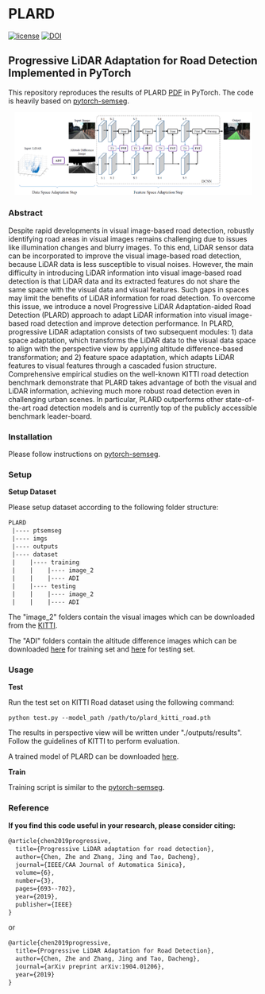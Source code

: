 # PLARD 

[![license](https://img.shields.io/github/license/mashape/apistatus.svg)](https://github.com/zhechen/PLARD/LICENSE)
[![DOI](https://zenodo.org/badge/DOI/10.1109/JAS.2019.1911459.svg)](https://doi.org/10.1109/JAS.2019.1911459)



## Progressive LiDAR Adaptation for Road Detection Implemented in PyTorch

This repository reproduces the results of PLARD [PDF](https://arxiv.org/abs/1904.01206) in PyTorch. The code is heavily based on [pytorch-semseg](https://github.com/meetshah1995/pytorch-semseg).


<p align="center">
<img src="imgs/main.png" width="95%"/>
</p>

### Abstract

Despite rapid developments in visual image-based road detection, robustly identifying road areas in visual images remains challenging due to issues like illumination changes and blurry images. To this end, LiDAR sensor data can be incorporated to improve the visual image-based road detection, because LiDAR data is less susceptible to visual noises. However, the main difficulty in introducing LiDAR information into visual image-based road detection is that LiDAR data and its extracted features do not share the same space with the visual data and visual features. Such gaps in spaces may limit the benefits of LiDAR information for road detection. To overcome this issue, we introduce a novel Progressive LiDAR Adaptation-aided Road Detection (PLARD) approach to adapt LiDAR information into visual image-based road detection and improve detection performance. In PLARD, progressive LiDAR adaptation consists of two subsequent modules: 1) data space adaptation, which transforms the LiDAR data to the visual data space to align with the perspective view by applying altitude difference-based transformation; and 2) feature space adaptation, which adapts LiDAR features to visual features through a cascaded fusion structure. Comprehensive empirical studies on the well-known KITTI road detection benchmark demonstrate that PLARD takes advantage of both the visual and LiDAR information, achieving much more robust road detection even in challenging urban scenes. In particular, PLARD outperforms other state-of-the-art road detection models and is currently top of the publicly accessible benchmark leader-board.


### Installation ###
Please follow instructions on [pytorch-semseg](https://github.com/meetshah1995/pytorch-semseg).

### Setup

**Setup Dataset**

Please setup dataset according to the following folder structure:
```
PLARD
 |---- ptsemseg
 |---- imgs
 |---- outputs
 |---- dataset
 |    |---- training
 |    |    |---- image_2
 |    |    |---- ADI
 |    |---- testing
 |    |    |---- image_2
 |    |    |---- ADI 
```
The "image\_2" folders contain the visual images which can be downloaded from the [KITTI](http://www.cvlibs.net/datasets/kitti/eval_road.php).

The "ADI" folders contain the altitude difference images which can be downloaded [here](https://www.dropbox.com/s/wks807hv84wcduv/ADI-training.zip?dl=0) for training set and [here](https://www.dropbox.com/s/sslqw2flp7ptwnj/ADI-testing.zip?dl=0) for testing set. 

### Usage
**Test**

Run the test set on KITTI Road dataset using the following command:
```
python test.py --model_path /path/to/plard_kitti_road.pth
```
The results in perspective view will be written under "./outputs/results". Follow the guidelines of KITTI to perform evaluation. 

A trained model of PLARD can be downloaded [here](https://www.dropbox.com/s/lrtwhuo0rxv1sgy/plard_kitti_road.pth?dl=0). 

**Train**

Training script is similar to the [pytorch-semseg](https://github.com/meetshah1995/pytorch-semseg).

### Reference
**If you find this code useful in your research, please consider citing:**

```
@article{chen2019progressive,
  title={Progressive LiDAR adaptation for road detection},
  author={Chen, Zhe and Zhang, Jing and Tao, Dacheng},
  journal={IEEE/CAA Journal of Automatica Sinica},
  volume={6},
  number={3},
  pages={693--702},
  year={2019},
  publisher={IEEE}
}
```
or
```
@article{chen2019progressive,
  title={Progressive LiDAR Adaptation for Road Detection},
  author={Chen, Zhe and Zhang, Jing and Tao, Dacheng},
  journal={arXiv preprint arXiv:1904.01206},
  year={2019}
}
```

